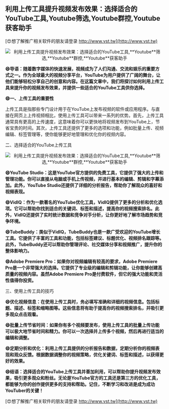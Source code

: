 ## **利用上传工具提升视频发布效果：选择适合的YouTube工具,**Youtube**筛选,**Youtube**群控,**Youtube**获客助手**

[😍想了解推广相关软件的朋友请登录 http://www.vst.tw](http://www.vst.tw)

 <center><img src="https://vst.tw/MP4/tuiguang/png/8.png" alt="利用上传工具提升视频发布效果：选择适合的YouTube工具,**Youtube**筛选,**Youtube**群控,**Youtube**获客助手"></center>

**😄导语：随着数字媒体的快速发展，视频成为了人们沟通、交流和娱乐的重要方式之一。作为全球最大的视频分享平台，YouTube为用户提供了广阔的舞台，让他们能够轻松分享自己的创意和内容。在这篇文章中，我们将探讨如何利用上传工具来提升你的视频发布效果，并提供一些适合的YouTube工具供你选择。**

**😄一、上传工具的重要性**

上传工具是指那些专门设计用于在YouTube上发布视频的软件或应用程序。与直接在网页上上传视频相比，使用上传工具可以带来一系列的优势。首先，上传工具通常具有更高的上传速度，这意味着你可以更快地将视频发布到YouTube上，节省宝贵的时间。其次，上传工具还提供了更多的选项和功能，例如批量上传、视频编辑、标签管理等，使你能够更好地管理和优化你的视频内容。

二、选择适合的YouTube上传工具

 <center><img src="https://vst.tw/MP4/tuiguang/png/5.png" alt="利用上传工具提升视频发布效果：选择适合的YouTube工具,**Youtube**筛选,**Youtube**群控,**Youtube**获客助手"></center>

**😄YouTube Studio：这是YouTube官方提供的免费工具，它提供了强大的上传和管理功能。你可以直接从电脑或手机上传视频，并进行基本的编辑、剪辑和字幕添加。此外，YouTube Studio还提供了详细的分析报告，帮助你了解观众的喜好和视频表现。**

**😄VidIQ：作为一款著名的YouTube优化工具，VidIQ提供了更多的分析和优化选项。它可以帮助你找到适合的关键词、标签和描述，提高你的视频搜索排名。此外，VidIQ还提供了实时统计数据和竞争对手分析，让你更好地了解市场趋势和竞争环境。**

**😄TubeBuddy：类似于VidIQ，TubeBuddy也是一款广受欢迎的YouTube增长工具。它提供了丰富的工具和功能，包括标签建议、标题优化、视频排名跟踪等。此外，TubeBuddy还可以帮助你管理评论、社交媒体分享和视频推广，提升你的整体影响力。**

**😄Adobe Premiere Pro：如果你对视频编辑有较高的要求，Adobe Premiere Pro是一个非常强大的选择。它提供了专业级的编辑和剪辑功能，让你能够创建高质量的视频内容。虽然Adobe Premiere Pro是付费软件，但它的强大功能和灵活性值得你投资。**

三、使用上传工具的技巧

**😄优化视频信息：在使用上传工具时，务必填写准确和详细的视频信息。包括标题、描述、标签和缩略图等。这些信息将有助于提高你的视频搜索排名，并吸引更多观众点击观看。**

**😄批量上传节省时间：如果你有多个视频要发布，使用上传工具的批量上传功能可以极大地节省时间和精力。你可以一次选择并上传多个视频，然后再进行适当的编辑和调整。**

**😄定期分析和优化：利用上传工具提供的分析报告和数据，定期分析你的视频表现和观众反馈。根据数据调整你的视频策略，优化关键词、标签和描述，以获得更好的效果。**

**😄结语：选择适合的YouTube上传工具并善加利用，可以帮助你提升视频发布效果，吸引更多观众和粉丝。无论是YouTube官方的工具还是第三方的优化工具，都能够为你的创作提供更多的支持和帮助。记住，不断学习和改进是成为成功YouTuber的关键！**

[😍想了解推广相关软件的朋友请登录 http://www.vst.tw](http://www.vst.tw)



